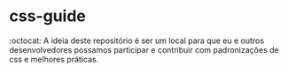 # css-guide
:octocat: A ideia deste repositório é ser um local para que eu e outros desenvolvedores possamos participar e contribuir com padronizações de css e melhores práticas.
